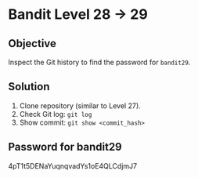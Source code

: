 # Bandit Level 28 → 29

## Objective
Inspect the Git history to find the password for `bandit29`.

## Solution
1. Clone repository (similar to Level 27).
2. Check Git log: `git log`
3. Show commit: `git show <commit_hash>`

## Password for bandit29
4pT1t5DENaYuqnqvadYs1oE4QLCdjmJ7